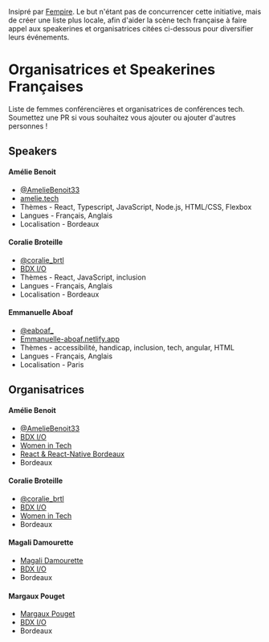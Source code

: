 Insipré par [Fempire](https://github.com/fempire/women-tech-speakers-organizers#europe). Le but n'étant pas de concurrencer cette initiative, mais de créer une liste plus locale, afin d'aider la scène tech française à faire appel aux speakerines et organisatrices citées ci-dessous pour diversifier leurs événements. 

# Organisatrices et Speakerines Françaises 

Liste de femmes conférencières et organisatrices de conférences tech. Soumettez une PR si vous souhaitez vous ajouter ou ajouter d'autres personnes !

## Speakers 

#### Amélie Benoit

- [@AmelieBenoit33](http://twitter.com/AmelieBenoit33)
- [amelie.tech](https://amelie.tech/fr/)
- Thèmes - React, Typescript, JavaScript, Node.js, HTML/CSS, Flexbox
- Langues - Français, Anglais
- Localisation - Bordeaux

#### Coralie Broteille

- [@coralie_brtl](https://twitter.com/coralie_brtl)
- [BDX I/O](https://bdxio.fr/)
- Thèmes - React, JavaScript, inclusion
- Langues - Français, Anglais
- Localisation - Bordeaux

#### Emmanuelle Aboaf

- [@eaboaf_](https://twitter.com/@eaboaf_)
- [Emmanuelle-aboaf.netlify.app](https://emmanuelle-aboaf.netlify.app)
- Thèmes - accessibilité, handicap, inclusion, tech, angular, HTML
- Langues - Français, Anglais
- Localisation - Paris

## Organisatrices 

#### Amélie Benoit

- [@AmelieBenoit33](http://twitter.com/AmelieBenoit33)
- [BDX I/O](https://bdxio.fr/)
- [Women in Tech](https://www.meetup.com/fr-FR/women-in-tech-bordeaux/)
- [React & React-Native Bordeaux](https://www.meetup.com/fr-FR/react-react-native-bordeaux/)
- Bordeaux

#### Coralie Broteille

- [@coralie_brtl](https://twitter.com/coralie_brtl)
- [BDX I/O](https://bdxio.fr/)
- [Women in Tech](https://www.meetup.com/fr-FR/women-in-tech-bordeaux/)
- Bordeaux

#### Magali Damourette

- [Magali Damourette](https://www.linkedin.com/in/magali-damourette-25a455123/)
- [BDX I/O](https://bdxio.fr/)
- Bordeaux
  
#### Margaux Pouget

- [Margaux Pouget](https://www.linkedin.com/in/margaux-pouget-4411b8184/)
- [BDX I/O](https://bdxio.fr/)
- Bordeaux


